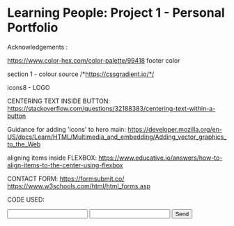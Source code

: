 # Learning People: Project 1 - Personal Portfolio

Acknowledgements :

https://www.color-hex.com/color-palette/99418 footer color

section 1 - colour source /*https://cssgradient.io/*/

icons8 - LOGO

CENTERING TEXT INSIDE BUTTON: https://stackoverflow.com/questions/32188383/centering-text-within-a-button

Guidance for adding 'icons' to hero main: https://developer.mozilla.org/en-US/docs/Learn/HTML/Multimedia_and_embedding/Adding_vector_graphics_to_the_Web

aligning items inside FLEXBOX: https://www.educative.io/answers/how-to-align-items-to-the-center-using-flexbox

CONTACT FORM: https://formsubmit.co/
https://www.w3schools.com/html/html_forms.asp

CODE USED:

<form action="https://formsubmit.co/your@email.com" method="POST">
     <input type="text" name="name" required>
     <input type="email" name="email" required>
     <button type="submit">Send</button>
</form>